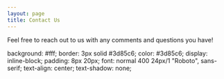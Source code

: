 ```yaml
---
layout: page
title: Contact Us
---
```


Feel free to reach out to us with any comments and questions you have!

background:    #fff;
border:        3px solid #3d85c6;
color:         #3d85c6;
display:       inline-block;
padding:       8px 20px;
font:          normal 400 24px/1 "Roboto", sans-serif;
text-align:    center;
text-shadow:   none;
